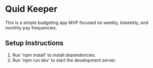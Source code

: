 # Quid Keeper 
 
This is a simple budgeting app MVP focused on weekly, biweekly, and monthly pay frequencies. 
 
## Setup Instructions 
1. Run 'npm install' to install dependencies. 
2. Run 'npm run dev' to start the development server. 

